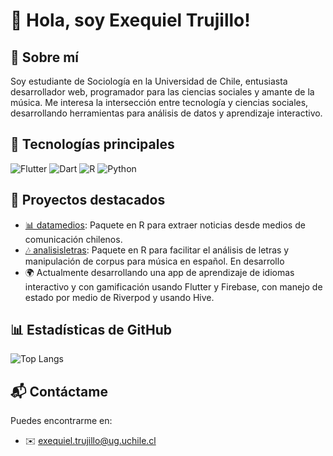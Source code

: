 # 👋 Hola, soy Exequiel Trujillo!

## 📌 Sobre mí
Soy estudiante de Sociología en la Universidad de Chile, entusiasta desarrollador web, programador para las ciencias sociales y amante de la música. Me interesa la intersección entre tecnología y ciencias sociales, desarrollando herramientas para análisis de datos y aprendizaje interactivo.

## 🚀 Tecnologías principales

![Flutter](https://img.shields.io/badge/Flutter-%2302569B.svg?style=flat&logo=Flutter&logoColor=white)
![Dart](https://img.shields.io/badge/Dart-%230175C2.svg?style=flat&logo=Dart&logoColor=white)
![R](https://img.shields.io/badge/R-%23276DC3.svg?style=flat&logo=R&logoColor=white)
![Python](https://img.shields.io/badge/Python-%233776AB.svg?style=flat&logo=Python&logoColor=white)

## 📌 Proyectos destacados

- [📊 datamedios](https://github.com/exetrujillo/datamedios): Paquete en R para extraer noticias desde medios de comunicación chilenos.
- [🎶 analisisletras](https://github.com/exetrujillo/analisisletras): Paquete en R para facilitar el análisis de letras y manipulación de corpus para música en español. En desarrollo
- 🌍 Actualmente desarrollando una app de aprendizaje de idiomas interactivo y con gamificación usando Flutter y Firebase, con manejo de estado por medio de Riverpod y usando Hive.

## 📊 Estadísticas de GitHub

![Top Langs](https://github-readme-stats.vercel.app/api/top-langs/?username=exetrujillo&layout=compact&theme=dark)

## 📬 Contáctame
Puedes encontrarme en:
- ✉️ exequiel.trujillo@ug.uchile.cl

<!---
exetrujillo/exetrujillo is a ✨ special ✨ repository because its `README.md` (this file) appears on your GitHub profile.
You can click the Preview link to take a look at your changes.
--->
